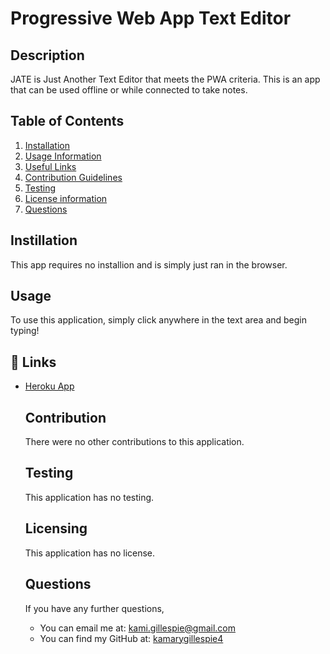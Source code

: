 # Progressive Web App Text Editor

## Description

JATE is Just Another Text Editor that meets the PWA criteria. This is an app that can be used offline or while connected to take notes.

## Table of Contents

1. [Installation](#installation)
2. [Usage Information](#usage)
3. [Useful Links](#Links)
4. [Contribution Guidelines](#contribution)
5. [Testing](#testing)
6. [License information](#Licensing)
7. [Questions](#questions)

## Instillation

This app requires no installion and is simply just ran in the browser.

## Usage

To use this application, simply click anywhere in the text area and begin typing!

## 🔗 Links

- [Heroku App](https://tranquil-refuge-61568.herokuapp.com/)

  ## Contribution

  There were no other contributions to this application.

  ## Testing

  This application has no testing.

  ## Licensing

  This application has no license.

  ## Questions

  If you have any further questions,

  - You can email me at: kami.gillespie@gmail.com
  - You can find my GitHub at: [kamarygillespie4](https://github.com/kamarygillespie4)
